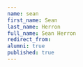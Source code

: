 ```yaml
---
name: sean
first_name: Sean
last_name: Herron
full_name: Sean Herron
redirect_from: 
alumni: true
published: true
---
```


